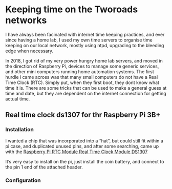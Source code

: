 # Keeping time on the Tworoads networks

I have always been facinated with internet time keeping practices, and ever since having a home lab, I used my own time servers to organise time keeping on our local network, mostly using ntpd, upgrading to the bleeding edge when necessary.

In 2018, I got rid of my very power hungry home lab servers, and moved in the direction of Raspberry Pi, devices to manage some generic services, and other mini computers running home automation systems. The first hurdle i came across was that many small computers do not have a Real Time Clock (RTC). Simply put, when they first boot, they dont know what time it is.  There are some tricks that can be used to make a general guess at time and date, but they are dependent on the internet connection for getting actual time.

## Real time clock ds1307 for thr Raspberry Pi 3B+

### Installation

I wanted a chip that was incorporated into a “hat”, but could still fit within a pi case, and duplicated unused pins, and after some searching, came up with the
[Raspberry Pi RTC Module Real Time Clock Module DS1307](https://www.amazon.com/gp/product/B00ZOXWHK4/ref=as_li_tl?ie=UTF8&camp=1789&creative=9325&creativeASIN=B00ZOXWHK4&linkCode=as2&tag=tworoads09-20&linkId=39cfabfe3e228ce20e37646f920a3166)

It’s very easy to install on the pi, just install the coin battery, and connect to the pin 1 end of the attached header.

### Configuration